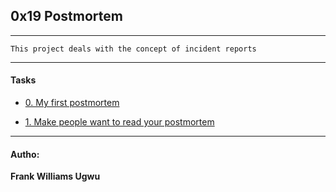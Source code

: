 ## 0x19 Postmortem
---

	This project deals with the concept of incident reports
---
#### Tasks


*    [0. My first postmortem](https://docs.google.com/document/d/1LWikFPElqWvG5RGbQpsv9MJu_vpU1Uvc3Z3F2sT8neE/edit?usp=drivesdk)


*    [1. Make people want to read your postmortem](https://docs.google.com/document/d/1-saMejkOakhhK2g2NPCu_Gro7RJrniGsf9wPoq-Z-AQ/edit?usp=sharing)
---


#### Autho:
__Frank Williams Ugwu__
